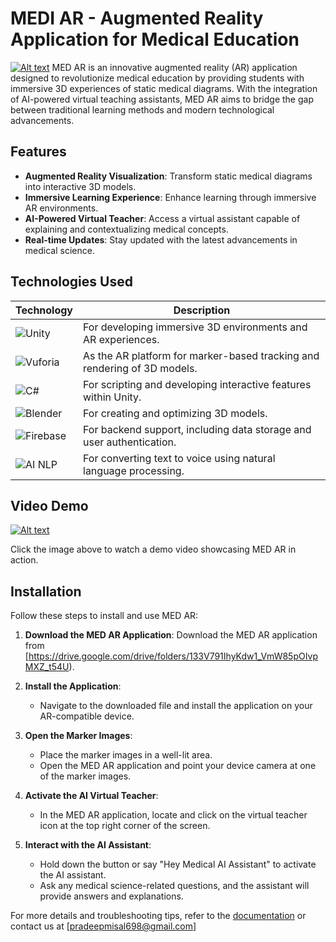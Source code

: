 
# MEDI AR - Augmented Reality Application for Medical Education
[![Alt text](https://img.youtube.com/vi/S6zOY0B_BgA/0.jpg)](https://youtu.be/S6zOY0B_BgA)
MED AR is an innovative augmented reality (AR) application designed to revolutionize medical education by providing students with immersive 3D experiences of static medical diagrams. With the integration of AI-powered virtual teaching assistants, MED AR aims to bridge the gap between traditional learning methods and modern technological advancements.

## Features

- **Augmented Reality Visualization**: Transform static medical diagrams into interactive 3D models.
- **Immersive Learning Experience**: Enhance learning through immersive AR environments.
- **AI-Powered Virtual Teacher**: Access a virtual assistant capable of explaining and contextualizing medical concepts.
- **Real-time Updates**: Stay updated with the latest advancements in medical science.
## Technologies Used

| Technology | Description |
|------------|-------------|
| ![Unity](https://img.shields.io/badge/Unity-3D%20Development-blue?style=flat-square&logo=unity) | For developing immersive 3D environments and AR experiences. |
| ![Vuforia](https://img.shields.io/badge/Vuforia-AR%20Platform-green?style=flat-square&logo=vuforia) | As the AR platform for marker-based tracking and rendering of 3D models. |
| ![C#](https://img.shields.io/badge/C%23-Scripting-orange?style=flat-square&logo=c-sharp) | For scripting and developing interactive features within Unity. |
| ![Blender](https://img.shields.io/badge/Blender-3D%20Modeling-yellow?style=flat-square&logo=blender) | For creating and optimizing 3D models. |
| ![Firebase](https://img.shields.io/badge/Firebase-Backend%20Support-red?style=flat-square&logo=firebase) | For backend support, including data storage and user authentication. |
| ![AI NLP](https://img.shields.io/badge/AI%20NLP-Text--to--Voice-purple?style=flat-square&logo=ai) | For converting text to voice using natural language processing. |


## Video Demo
[![Alt text](https://img.youtube.com/vi/G8Ybz08LRoA/0.jpg)](https://youtu.be/G8Ybz08LRoA)

Click the image above to watch a demo video showcasing MED AR in action.

## Installation

Follow these steps to install and use MED AR:

1. **Download the MED AR Application**: Download the MED AR application from [https://drive.google.com/drive/folders/133V791IhyKdw1_VmW85pOIvpMXZ_t54U).
   
2. **Install the Application**:
   - Navigate to the downloaded file and install the application on your AR-compatible device.

3. **Open the Marker Images**:
   - Place the marker images in a well-lit area.
   - Open the MED AR application and point your device camera at one of the marker images.

4. **Activate the AI Virtual Teacher**:
   - In the MED AR application, locate and click on the virtual teacher icon at the top right corner of the screen.
   
5. **Interact with the AI Assistant**:
   - Hold down the button or say "Hey Medical AI Assistant" to activate the AI assistant.
   - Ask any medical science-related questions, and the assistant will provide answers and explanations.

For more details and troubleshooting tips, refer to the [documentation](link-to-your-documentation) or contact us at [pradeepmisal698@gmail.com]



